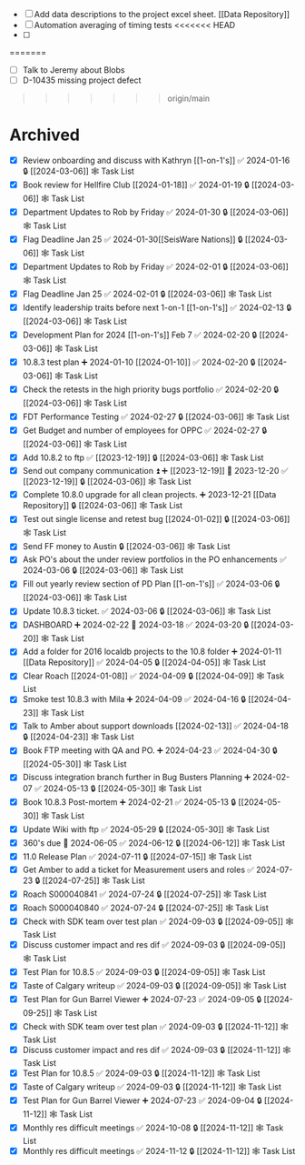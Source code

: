 - [ ] Add data descriptions to the project excel sheet. [[Data Repository]]
- [ ] Automation averaging of timing tests
<<<<<<< HEAD
- [ ] 
=======
- [ ] Talk to Jeremy about Blobs
- [ ] D-10435 missing project defect
>>>>>>> origin/main
# Archived

- [x] Review onboarding and discuss with Kathryn [[1-on-1's]] ✅ 2024-01-16 🔒 [[2024-03-06]] 🕸️ Task List
- [x] Book review for Hellfire Club [[2024-01-18]] ✅ 2024-01-19 🔒 [[2024-03-06]] 🕸️ Task List
- [x] Department Updates to Rob by Friday ✅ 2024-01-30 🔒 [[2024-03-06]] 🕸️ Task List
- [x] Flag Deadline Jan 25 ✅ 2024-01-30[[SeisWare Nations]] 🔒 [[2024-03-06]] 🕸️ Task List
- [x] Department Updates to Rob by Friday ✅ 2024-02-01 🔒 [[2024-03-06]] 🕸️ Task List
- [x] Flag Deadline Jan 25 ✅ 2024-02-01 🔒 [[2024-03-06]] 🕸️ Task List
- [x] Identify leadership traits before next 1-on-1 [[1-on-1's]] ✅ 2024-02-13 🔒 [[2024-03-06]] 🕸️ Task List
- [x] Development Plan for 2024 [[1-on-1's]] Feb 7 ✅ 2024-02-20 🔒 [[2024-03-06]] 🕸️ Task List
- [x] 10.8.3 test plan ➕ 2024-01-10 [[2024-01-10]] ✅ 2024-02-20 🔒 [[2024-03-06]] 🕸️ Task List
- [x] Check the retests in the high priority bugs portfolio ✅ 2024-02-20 🔒 [[2024-03-06]] 🕸️ Task List
- [x] FDT Performance Testing ✅ 2024-02-27 🔒 [[2024-03-06]] 🕸️ Task List
- [x] Get Budget and number of employees for OPPC ✅ 2024-02-27 🔒 [[2024-03-06]] 🕸️ Task List
- [x] Add 10.8.2 to ftp ✅ [[2023-12-19]]  🔒 [[2024-03-06]] 🕸️ Task List
- [x] Send out company communication ⏫ ➕ [[2023-12-19]] 📅 2023-12-20 ✅ [[2023-12-19]] 🔒 [[2024-03-06]] 🕸️ Task List
- [x] Complete 10.8.0 upgrade for all clean projects. ➕ 2023-12-21 [[Data Repository]] 🔒 [[2024-03-06]] 🕸️ Task List
- [x] Test out single license and retest bug [[2024-01-02]] 🔒 [[2024-03-06]] 🕸️ Task List
- [x] Send FF money to Austin 🔒 [[2024-03-06]] 🕸️ Task List
- [x] Ask PO's about the under review portfolios in the PO enhancements ✅ 2024-03-06 🔒 [[2024-03-06]] 🕸️ Task List
- [x] Fill out yearly review section of PD Plan [[1-on-1's]] ✅ 2024-03-06 🔒 [[2024-03-06]] 🕸️ Task List
- [x] Update 10.8.3 ticket. ✅ 2024-03-06 🔒 [[2024-03-06]] 🕸️ Task List
- [x] DASHBOARD ➕ 2024-02-22 📅 2024-03-18 ✅ 2024-03-20 🔒 [[2024-03-20]] 🕸️ Task List
- [x] Add a folder for 2016 localdb projects to the 10.8 folder ➕ 2024-01-11 [[Data Repository]] ✅ 2024-04-05 🔒 [[2024-04-05]] 🕸️ Task List
- [x] Clear Roach [[2024-01-08]] ✅ 2024-04-09 🔒 [[2024-04-09]] 🕸️ Task List
- [x] Smoke test 10.8.3 with Mila ➕ 2024-04-09 ✅ 2024-04-16 🔒 [[2024-04-23]] 🕸️ Task List
- [x] Talk to Amber about support downloads [[2024-02-13]] ✅ 2024-04-18 🔒 [[2024-04-23]] 🕸️ Task List
- [x] Book FTP meeting with QA and PO. ➕ 2024-04-23 ✅ 2024-04-30 🔒 [[2024-05-30]] 🕸️ Task List
- [x] Discuss integration branch further in Bug Busters Planning ➕ 2024-02-07 ✅ 2024-05-13 🔒 [[2024-05-30]] 🕸️ Task List
- [x] Book 10.8.3 Post-mortem ➕ 2024-02-21 ✅ 2024-05-13 🔒 [[2024-05-30]] 🕸️ Task List
- [x] Update Wiki with ftp ✅ 2024-05-29 🔒 [[2024-05-30]] 🕸️ Task List
- [x] 360's due 📅 2024-06-05 ✅ 2024-06-12 🔒 [[2024-06-12]] 🕸️ Task List
- [x] 11.0 Release Plan ✅ 2024-07-11 🔒 [[2024-07-15]] 🕸️ Task List
- [x] Get Amber to add a ticket for Measurement users and roles ✅ 2024-07-23 🔒 [[2024-07-25]] 🕸️ Task List
- [x] Roach S000040841 ✅ 2024-07-24 🔒 [[2024-07-25]] 🕸️ Task List
- [x] Roach S000040840 ✅ 2024-07-24 🔒 [[2024-07-25]] 🕸️ Task List
- [x] Check with SDK team over test plan ✅ 2024-09-03 🔒 [[2024-09-05]] 🕸️ Task List
- [x] Discuss customer impact and res dif ✅ 2024-09-03 🔒 [[2024-09-05]] 🕸️ Task List
- [x] Test Plan for 10.8.5 ✅ 2024-09-03 🔒 [[2024-09-05]] 🕸️ Task List
- [x] Taste of Calgary writeup ✅ 2024-09-03 🔒 [[2024-09-05]] 🕸️ Task List
- [x] Test Plan for Gun Barrel Viewer ➕ 2024-07-23 ✅ 2024-09-05 🔒 [[2024-09-25]] 🕸️ Task List
- [x] Check with SDK team over test plan ✅ 2024-09-03 🔒 [[2024-11-12]] 🕸️ Task List
- [x] Discuss customer impact and res dif ✅ 2024-09-03 🔒 [[2024-11-12]] 🕸️ Task List
- [x] Test Plan for 10.8.5 ✅ 2024-09-03 🔒 [[2024-11-12]] 🕸️ Task List
- [x] Taste of Calgary writeup ✅ 2024-09-03 🔒 [[2024-11-12]] 🕸️ Task List
- [x] Test Plan for Gun Barrel Viewer ➕ 2024-07-23 ✅ 2024-09-04 🔒 [[2024-11-12]] 🕸️ Task List
- [x] Monthly res difficult meetings ✅ 2024-10-08 🔒 [[2024-11-12]] 🕸️ Task List
- [x] Monthly res difficult meetings ✅ 2024-11-12 🔒 [[2024-11-12]] 🕸️ Task List
